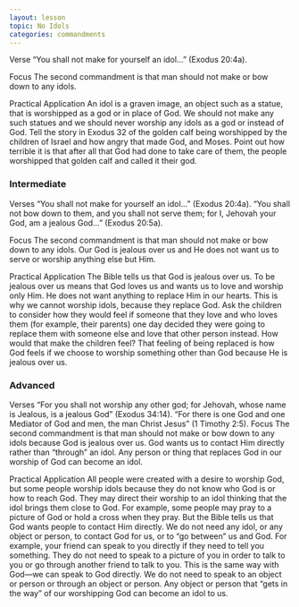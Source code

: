 ```yaml
---
layout: lesson
topic: No Idols
categories: commandments
---
```


Verse
“You shall not make for yourself an idol…” (Exodus 20:4a). 

Focus
The second commandment is that man should not make or bow down to any idols. 

Practical Application
An idol is a graven image, an object such as a statue, that is worshipped as a 
god or in place of God. We should not make any such statues and we should never 
worship any idols as a god or instead of God. Tell the story in Exodus 32 of the 
golden calf being worshipped by the children of Israel and how angry that made God, 
and Moses. Point out how terrible it is that after all that God had done to take
care of them, the people worshipped that golden calf and called it their god. 

### Intermediate

Verses
“You shall not make for yourself an idol…” (Exodus 20:4a). 
 “You shall not bow down to them, and you shall not serve them; for I, Jehovah your God, am a 
jealous God…” (Exodus 20:5a). 
 
Focus
The second commandment is that man should not make or bow down to any idols. Our God is 
jealous over us and He does not want us to serve or worship anything else but Him. 

Practical Application
The Bible tells us that God is jealous over us. To be jealous over us means that 
God loves us and wants us to love and worship only Him. He does not want anything 
to replace Him in our hearts. This is why we cannot worship idols, because they
replace God. Ask the children to consider how they would feel if someone that they
love and who loves them (for example, their parents) one day decided they were 
going to replace them with someone else and love that other person instead. How
would that make the children feel? That feeling of being replaced is how God
feels if we choose to worship something other than God because He is jealous over us. 

### Advanced
Verses
“For you shall not worship any other god; for Jehovah, whose name is Jealous, is a jealous God” 
(Exodus 34:14). 
 “For there is one God and one Mediator of God and men, the man Christ Jesus” (1 Timothy 2:5). 
Focus
The second commandment is that man should not make or bow down to any idols because God 
is jealous over us. God wants us to contact Him directly rather than “through” an idol. Any 
person or thing that replaces God in our worship of God can become an idol. 

Practical Application
All people were created with a desire to worship God, but some people worship idols 
because they do not know who God is or how to reach God. They may direct their 
worship to an idol thinking that the idol brings them close to God. For example,
some people may pray to a picture of God or hold a cross when they pray. But the
Bible tells us that God wants people to contact Him directly. We do not need any
idol, or any object or person, to contact God for us, or to “go between” us and
God. For example, your friend can speak to you directly if they need to tell you
something. They do not need to speak to a picture of you in order to talk to you 
or go through another friend to talk to you. This is the same way with God—we can
speak to God directly. We do not need to speak to an object or person or through
an object or person. Any object or person that “gets in the way” of our worshipping
God can become an idol to us. 
